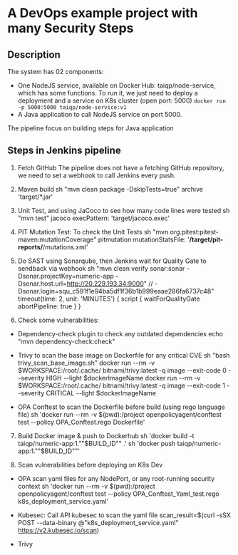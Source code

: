 # A DevOps example project with many Security Steps

## Description

The system has 02 components:
- One NodeJS service, available on Docker Hub: taiqp/node-service, which has some functions. To run it, we just need to deploy a deployment and a service on K8s cluster (open port: 5000)
`docker run -p 5000:5000 taiqp/node-service:v1`
- A Java application to call NodeJS service on port 5000. 

The pipeline focus on building steps for Java application

## Steps in Jenkins pipeline
01. Fetch GitHub
The pipeline does not have a fetching GitHub repository, we need to set a webhook to call Jenkins every push.

02. Maven build
sh "mvn clean package -DskipTests=true"
archive 'target/*.jar'

03. Unit Test, and using JaCoco to see how many code lines were tested
sh "mvn test"
jacoco execPattern: 'target/jacoco.exec'

04. PIT Mutation Test: To check the Unit Tests
 sh "mvn org.pitest:pitest-maven:mutationCoverage"
 pitmutation mutationStatsFile: '**/target/pit-reports/**/mutations.xml'
 
05. Do SAST using Sonarqube, then Jenkins wait for Quality Gate to sendback via webhook
sh "mvn clean verify sonar:sonar -Dsonar.projectKey=numeric-app -Dsonar.host.url=http://20.229.193.34:9000" // -Dsonar.login=squ_c591f1e94ba5df1f36b1b999eaae286fa6737c48"
timeout(time: 2, unit: 'MINUTES') {
  script {
    waitForQualityGate abortPipeline: true
  }
}

06. Check some vulnerabilities:
  * Dependency-check plugin to check any outdated dependencies
                    echo "mvn dependency-check:check"

  * Trivy to scan the base image on Dockerfile for any critical CVE
                    sh "bash trivy_scan_base_image.sh"
docker run --rm -v $WORKSPACE:/root/.cache/ bitnami/trivy:latest -q image --exit-code 0 --severity HIGH --light $dockerImageName
docker run --rm -v $WORKSPACE:/root/.cache/ bitnami/trivy:latest -q image --exit-code 1 --severity CRITICAL --light $dockerImageName

  * OPA Conftest to scan the Dockerfile before build (using rego language file)
                   sh 'docker run --rm -v $(pwd):/project openpolicyagent/conftest test --policy OPA_Conftest.rego Dockerfile'

07. Build Docker image & push to Dockerhub
                sh 'docker build -t taiqp/numeric-app:1.""$BUILD_ID"" .'
                sh 'docker push taiqp/numeric-app:1.""$BUILD_ID""'

08. Scan vulnerabilities before deploying on K8s Dev
  * OPA scan yaml files for any NodePort, or any root-running security context
              sh 'docker run --rm -v $(pwd):/project openpolicyagent/conftest test --policy OPA_Conftest_Yaml_test.rego k8s_deployment_service.yaml'
  
  * Kubesec: Call API kubesec to scan the yaml file
  scan_result=$(curl -sSX POST --data-binary @"k8s_deployment_service.yaml" https://v2.kubesec.io/scan)

  * Trivy
